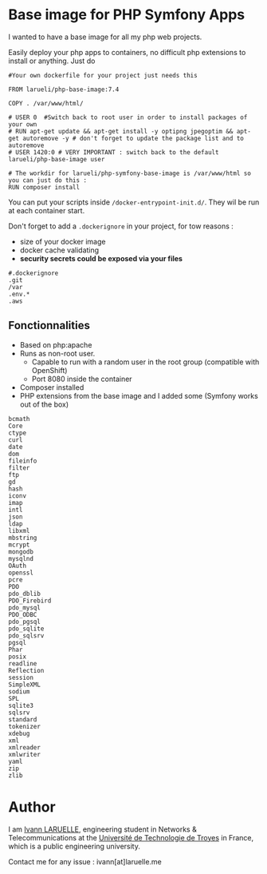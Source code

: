 # Base image for PHP Symfony Apps

I wanted to have a base image for all my php web projects.

Easily deploy your php apps to containers, no difficult php extensions to install or anything.
Just do

```
#Your own dockerfile for your project just needs this

FROM larueli/php-base-image:7.4

COPY . /var/www/html/

# USER 0  #Switch back to root user in order to install packages of your own
# RUN apt-get update && apt-get install -y optipng jpegoptim && apt-get autoremove -y # don't forget to update the package list and to autoremove
# USER 1420:0 # VERY IMPORTANT : switch back to the default larueli/php-base-image user 

# The workdir for larueli/php-symfony-base-image is /var/www/html so you can just do this :
RUN composer install
```

You can put your scripts inside `/docker-entrypoint-init.d/`. They wil be run at each container start.

Don't forget to add a `.dockerignore` in your project, for tow reasons :
* size of your docker image
* docker cache validating
* **security secrets could be exposed via your files**

```
#.dockerignore
.git
/var
.env.*
.aws
```

## Fonctionnalities
* Based on php:apache
* Runs as non-root user.
    * Capable to run with a random user in the root group (compatible with OpenShift)
    * Port 8080 inside the container
* Composer installed
* PHP extensions from the base image and I added some (Symfony works out of the box)
```
bcmath
Core
ctype
curl
date
dom
fileinfo
filter
ftp
gd
hash
iconv
imap
intl
json
ldap
libxml
mbstring
mcrypt
mongodb
mysqlnd
OAuth
openssl
pcre
PDO
pdo_dblib
PDO_Firebird
pdo_mysql
PDO_ODBC
pdo_pgsql
pdo_sqlite
pdo_sqlsrv
pgsql
Phar
posix
readline
Reflection
session
SimpleXML
sodium
SPL
sqlite3
sqlsrv
standard
tokenizer
xdebug
xml
xmlreader
xmlwriter
yaml
zip
zlib
```

# Author


I am [Ivann LARUELLE](https://www.linkedin.com/in/ilaruelle/), engineering student in Networks & Telecommunications at the [Université de Technologie de Troyes](https://www.utt.fr/) in France, which is a public engineering university.

Contact me for any issue : ivann[at]laruelle.me